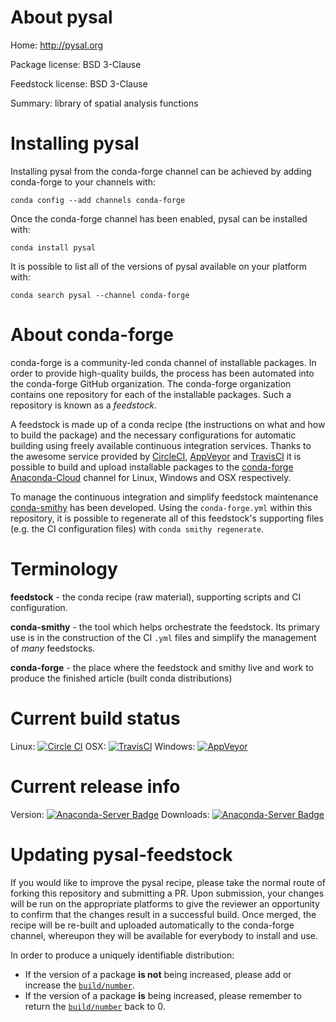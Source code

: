About pysal
===========

Home: http://pysal.org

Package license: BSD 3-Clause

Feedstock license: BSD 3-Clause

Summary: library of spatial analysis functions



Installing pysal
================

Installing pysal from the conda-forge channel can be achieved by adding conda-forge to your channels with:

```
conda config --add channels conda-forge
```

Once the conda-forge channel has been enabled, pysal can be installed with:

```
conda install pysal
```

It is possible to list all of the versions of pysal available on your platform with:

```
conda search pysal --channel conda-forge
```


About conda-forge
=================

conda-forge is a community-led conda channel of installable packages.
In order to provide high-quality builds, the process has been automated into the
conda-forge GitHub organization. The conda-forge organization contains one repository
for each of the installable packages. Such a repository is known as a *feedstock*.

A feedstock is made up of a conda recipe (the instructions on what and how to build
the package) and the necessary configurations for automatic building using freely
available continuous integration services. Thanks to the awesome service provided by
[CircleCI](https://circleci.com/), [AppVeyor](http://www.appveyor.com/)
and [TravisCI](https://travis-ci.org/) it is possible to build and upload installable
packages to the [conda-forge](https://anaconda.org/conda-forge)
[Anaconda-Cloud](http://docs.anaconda.org/) channel for Linux, Windows and OSX respectively.

To manage the continuous integration and simplify feedstock maintenance
[conda-smithy](http://github.com/conda-forge/conda-smithy) has been developed.
Using the ``conda-forge.yml`` within this repository, it is possible to regenerate all of
this feedstock's supporting files (e.g. the CI configuration files) with ``conda smithy regenerate``.


Terminology
===========

**feedstock** - the conda recipe (raw material), supporting scripts and CI configuration.

**conda-smithy** - the tool which helps orchestrate the feedstock.
                   Its primary use is in the construction of the CI ``.yml`` files
                   and simplify the management of *many* feedstocks.

**conda-forge** - the place where the feedstock and smithy live and work to
                  produce the finished article (built conda distributions)

Current build status
====================

Linux: [![Circle CI](https://circleci.com/gh/conda-forge/pysal-feedstock.svg?style=svg)](https://circleci.com/gh/conda-forge/pysal-feedstock)
OSX: [![TravisCI](https://travis-ci.org/conda-forge/pysal-feedstock.svg?branch=master)](https://travis-ci.org/conda-forge/pysal-feedstock)
Windows: [![AppVeyor](https://ci.appveyor.com/api/projects/status/github/conda-forge/pysal-feedstock?svg=True)](https://ci.appveyor.com/project/conda-forge/pysal-feedstock/branch/master)

Current release info
====================
Version: [![Anaconda-Server Badge](https://anaconda.org/conda-forge/pysal/badges/version.svg)](https://anaconda.org/conda-forge/pysal)
Downloads: [![Anaconda-Server Badge](https://anaconda.org/conda-forge/pysal/badges/downloads.svg)](https://anaconda.org/conda-forge/pysal)


Updating pysal-feedstock
========================

If you would like to improve the pysal recipe, please take the normal
route of forking this repository and submitting a PR. Upon submission, your changes will
be run on the appropriate platforms to give the reviewer an opportunity to confirm that the
changes result in a successful build. Once merged, the recipe will be re-built and uploaded
automatically to the conda-forge channel, whereupon they will be available for everybody to
install and use.

In order to produce a uniquely identifiable distribution:
 * If the version of a package **is not** being increased, please add or increase
   the [``build/number``](http://conda.pydata.org/docs/building/meta-yaml.html#build-number-and-string).
 * If the version of a package **is** being increased, please remember to return
   the [``build/number``](http://conda.pydata.org/docs/building/meta-yaml.html#build-number-and-string)
   back to 0.
